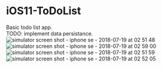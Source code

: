 # iOS11-ToDoList
Basic todo list app.  
TODO: implement data persistance.   
![simulator screen shot - iphone se - 2018-07-19 at 02 51 48](https://user-images.githubusercontent.com/39141621/42935730-451b6ee4-8aff-11e8-8a56-5ff3174f2980.png)
![simulator screen shot - iphone se - 2018-07-19 at 02 59 00](https://user-images.githubusercontent.com/39141621/42935962-c88aabf0-8aff-11e8-92dd-8fe5d0d924f1.png)   
![simulator screen shot - iphone se - 2018-07-19 at 02 51 59](https://user-images.githubusercontent.com/39141621/42935760-529437c2-8aff-11e8-90c3-b1b34c075f43.png)
![simulator screen shot - iphone se - 2018-07-19 at 02 52 05](https://user-images.githubusercontent.com/39141621/42935780-61dda268-8aff-11e8-9e71-20fad196e68d.png)
